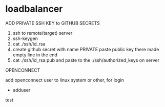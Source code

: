 # loadbalancer

ADD PRIVATE SSH KEY to GITHUB SECRETS

1. ssh to remote(target) server
2. ssh-keygen
3. cat ./ssh/id_rsa
4. create github secret with name PRIVATE
   paste public key there
   made empty line in the end
5. cat ./ssh/id_rsa.pub and paste to the ./ssh/authorized_keys on server


OPENCONNECT

add openconnect user to linux system or other, for login

 - adduser

test